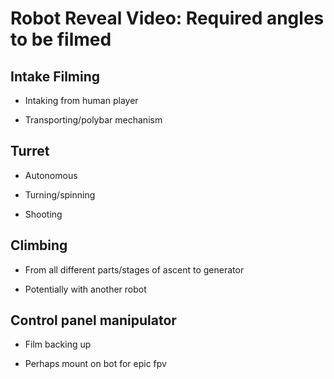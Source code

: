 # Robot Reveal Video: Required angles to be filmed 

## Intake Filming

- Intaking from human player

- Transporting/polybar mechanism

## Turret 

- Autonomous

- Turning/spinning

- Shooting

## Climbing 

- From all different parts/stages of ascent to generator

- Potentially with another robot

## Control panel manipulator 

- Film backing up

- Perhaps mount on bot for epic fpv

